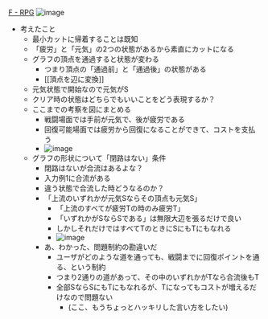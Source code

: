 
[F - RPG](https://atcoder.jp/contests/wupc2019/tasks/wupc2019_f)
![image](https://gyazo.com/b7d9e87ab5927f6a16affa0feaadd2e2/thumb/1000)
- 考えたこと
    - 最小カットに帰着することは既知
    - 「疲労」と「元気」の2つの状態があるから素直にカットになる
    - グラフの頂点を通過すると状態が変わる
        - つまり頂点の「通過前」と「通過後」の状態がある
        - [[頂点を辺に変換]]
    - 元気状態で開始なので元気がS
    - クリア時の状態はどちらでもいいことをどう表現するか？
    - ここまでの考察を図にまとめる
        - 戦闘場面では手前が元気で、後が疲労である
        - 回復可能場面では疲労から回復になることができて、コストを支払う
        - ![image](https://gyazo.com/ffa8cbd1d6ea78c3997491877cb77fb4/thumb/1000)
    - グラフの形状について「閉路はない」条件
        - 閉路はないが合流はあるよな？
        - 入力例1に合流がある
        - 違う状態で合流した時どうなるのか？
        - 「上流のいずれかが元気Sならその頂点も元気S」
            - 「上流のすべてが疲労Tの時のみ疲労T」
            - 「いずれかがSならSである」は無限大辺を張るだけで良い
            - しかしそれだけではすべてTのときにSにもTにもなれる
            - ![image](https://gyazo.com/04ed2dd16f5371ca5aca65cf11312711/thumb/1000)
        - あ、わかった、問題制約の勘違いだ
            - ユーザがどのような道を通っても、戦闘までに回復ポイントを通る、という制約
            - つまり2通りの道があって、その中のいずれかがTなら合流後もT
            - 全部SならSにもTにもなれるが、Tになってもコストが増えるだけなので問題ない
                - (ここ、もうちょっとハッキリした言い方をしたい)
